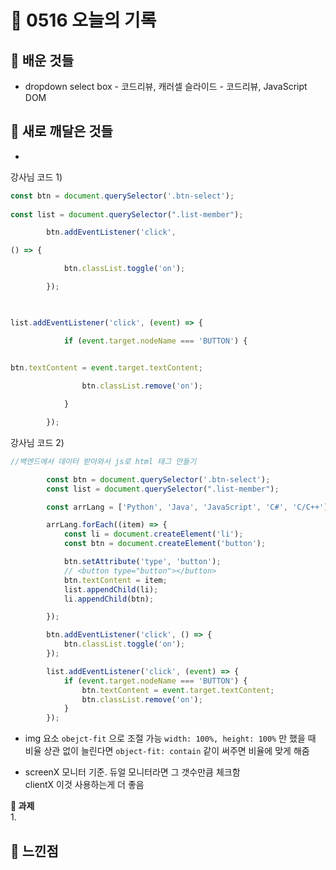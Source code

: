 # 🧸 0516 오늘의 기록
## 💙 배운 것들
* dropdown select box - 코드리뷰, 캐러셀 슬라이드 - 코드리뷰, JavaScript DOM

## 💚 새로 깨달은 것들
* 
강사님 코드 1)

```js
const btn = document.querySelector('.btn-select');
        
const list = document.querySelector(".list-member");

        btn.addEventListener('click', 

() => {

            btn.classList.toggle('on');

        });

        

list.addEventListener('click', (event) => {

            if (event.target.nodeName === 'BUTTON') {
                                  

btn.textContent = event.target.textContent;

                btn.classList.remove('on');

            }

        });
```

강사님 코드 2)
```js
//백엔드에서 데이터 받아와서 js로 html 태그 만들기

        const btn = document.querySelector('.btn-select');
        const list = document.querySelector(".list-member");

        const arrLang = ['Python', 'Java', 'JavaScript', 'C#', 'C/C++'];

        arrLang.forEach((item) => {
            const li = document.createElement('li');
            const btn = document.createElement('button');

            btn.setAttribute('type', 'button');
            // <button type="button"></button>
            btn.textContent = item;
            list.appendChild(li);
            li.appendChild(btn);

        });

        btn.addEventListener('click', () => {
            btn.classList.toggle('on');
        });

        list.addEventListener('click', (event) => {
            if (event.target.nodeName === 'BUTTON') {
                btn.textContent = event.target.textContent;
                btn.classList.remove('on');
            }
        });
```

* img 요소 `obejct-fit` 으로 조절 가능
`width: 100%, height: 100%` 만 했을 때 비율 상관 없이 늘린다면
`object-fit: contain` 같이 써주면 비율에 맞게 해줌

* screenX 모니터 기준. 듀얼 모니터라면 그 갯수만큼 체크함   
clientX 이것 사용하는게 더 좋음

**📍 과제**   
1.   
 
## 💜 느낀점

